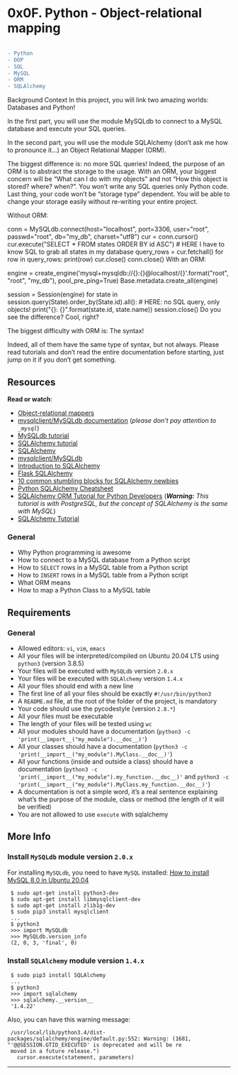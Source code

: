 # 0x0F. Python - Object-relational mapping

```diff

- Python
- OOP
- SQL
- MySQL
- ORM
- SQLAlchemy

```

Background Context
In this project, you will link two amazing worlds: Databases and Python!

In the first part, you will use the module MySQLdb to connect to a MySQL database and execute your SQL queries.

In the second part, you will use the module SQLAlchemy (don’t ask me how to pronounce it…) an Object Relational Mapper (ORM).

The biggest difference is: no more SQL queries! Indeed, the purpose of an ORM is to abstract the storage to the usage. With an ORM, your biggest concern will be “What can I do with my objects” and not “How this object is stored? where? when?”. You won’t write any SQL queries only Python code. Last thing, your code won’t be “storage type” dependent. You will be able to change your storage easily without re-writing your entire project.

Without ORM:

conn = MySQLdb.connect(host="localhost", port=3306, user="root", passwd="root", db="my_db", charset="utf8")
cur = conn.cursor()
cur.execute("SELECT * FROM states ORDER BY id ASC") # HERE I have to know SQL to grab all states in my database
query_rows = cur.fetchall()
for row in query_rows:
    print(row)
cur.close()
conn.close()
With an ORM:

engine = create_engine('mysql+mysqldb://{}:{}@localhost/{}'.format("root", "root", "my_db"), pool_pre_ping=True)
Base.metadata.create_all(engine)

session = Session(engine)
for state in session.query(State).order_by(State.id).all(): # HERE: no SQL query, only objects!
    print("{}: {}".format(state.id, state.name))
session.close()
Do you see the difference? Cool, right?

The biggest difficulty with ORM is: The syntax!

Indeed, all of them have the same type of syntax, but not always. Please read tutorials and don’t read the entire documentation before starting, just jump on it if you don’t get something.

## Resources
 
 **Read or watch**:
 
 -   [Object-relational mappers](https://www.fullstackpython.com/object-relational-mappers-orms.html)
 -   [mysqlclient/MySQLdb documentation](https://mysqlclient.readthedocs.io/) (_please don’t pay attention to `_mysql`_)
 -   [MySQLdb tutorial](https://www.mikusa.com/python-mysql-docs/index.html)
 -   [SQLAlchemy tutorial](https://docs.sqlalchemy.org/en/13/orm/tutorial.html)
 -   [SQLAlchemy](https://docs.sqlalchemy.org/en/13/)
 -   [mysqlclient/MySQLdb](https://github.com/PyMySQL/mysqlclient)
 -   [Introduction to SQLAlchemy](https://www.youtube.com/watch?v=woKYyhLCcnU)
 -   [Flask SQLAlchemy](https://www.youtube.com/playlist?list=PLXmMXHVSvS-BlLA5beNJojJLlpE0PJgCW)
 -   [10 common stumbling blocks for SQLAlchemy newbies](http://alextechrants.blogspot.com/2013/11/10-common-stumbling-blocks-for.html)
 -   [Python SQLAlchemy Cheatsheet](https://auth0.com/blog/sqlalchemy-orm-tutorial-for-python-developers/)
 -   [SQLAlchemy ORM Tutorial for Python Developers](https://auth0.com/blog/sqlalchemy-orm-tutorial-for-python-developers/) (_**Warning:** This tutorial is with PostgreSQL, but the concept of SQLAlchemy is the same with MySQL_)
 -   [SQLAlchemy Tutorial](https://overiq.com/sqlalchemy-101/)
 

 
 ### General
 
 -   Why Python programming is awesome
 -   How to connect to a MySQL database from a Python script
 -   How to `SELECT` rows in a MySQL table from a Python script
 -   How to `INSERT` rows in a MySQL table from a Python script
 -   What ORM means
 -   How to map a Python Class to a MySQL table
 
 
 ## Requirements
 
 ### General
 
 -   Allowed editors: `vi`, `vim`, `emacs`
 -   All your files will be interpreted/compiled on Ubuntu 20.04 LTS using `python3` (version 3.8.5)
 -   Your files will be executed with `MySQLdb` version `2.0.x`
 -   Your files will be executed with `SQLAlchemy` version `1.4.x`
 -   All your files should end with a new line
 -   The first line of all your files should be exactly `#!/usr/bin/python3`
 -   A `README.md` file, at the root of the folder of the project, is mandatory
 -   Your code should use the pycodestyle (version `2.8.*`)
 -   All your files must be executable
 -   The length of your files will be tested using `wc`
 -   All your modules should have a documentation (`python3 -c 'print(__import__("my_module").__doc__)'`)
 -   All your classes should have a documentation (`python3 -c 'print(__import__("my_module").MyClass.__doc__)'`)
 -   All your functions (inside and outside a class) should have a documentation (`python3 -c 'print(__import__("my_module").my_function.__doc__)'` and `python3 -c 'print(__import__("my_module").MyClass.my_function.__doc__)'`)
 -   A documentation is not a simple word, it’s a real sentence explaining what’s the purpose of the module, class or method (the length of it will be verified)
 -   You are not allowed to use `execute` with sqlalchemy
 
 ## More Info
 
 ### Install `MySQLdb` module version `2.0.x`
 
 For installing `MySQLdb`, you need to have `MySQL` installed: [How to install MySQL 8.0 in Ubuntu 20.04](https://www.google.com/search?client=firefox-b-d&q=How+to+install+MySQL+8.0+in+Ubuntu+20.04)
 
     $ sudo apt-get install python3-dev
     $ sudo apt-get install libmysqlclient-dev
     $ sudo apt-get install zlib1g-dev
     $ sudo pip3 install mysqlclient
     ...
     $ python3
     >>> import MySQLdb
     >>> MySQLdb.version_info 
     (2, 0, 3, 'final', 0)
     
 
 ### Install `SQLAlchemy` module version `1.4.x`
 
     $ sudo pip3 install SQLAlchemy
     ...
     $ python3
     >>> import sqlalchemy
     >>> sqlalchemy.__version__ 
     '1.4.22'
     
 
 Also, you can have this warning message:
 
     /usr/local/lib/python3.4/dist-packages/sqlalchemy/engine/default.py:552: Warning: (1681, "'@@SESSION.GTID_EXECUTED' is deprecated and will be re
     moved in a future release.")                                                                                                                    
       cursor.execute(statement, parameters)  
    
 -------

